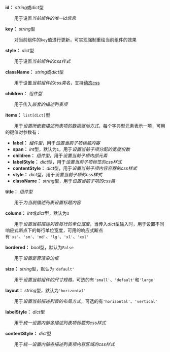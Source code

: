 **id：** *string*或*dict*型

　　用于设置*当前组件的唯一id信息*

**key：** *string*型

　　对当前组件的`key`值进行更新，可实现强制重绘当前组件的效果

**style：** *dict*型

　　用于设置*当前组件的css样式*

**className：** *string*或*dict*型

　　用于设置*当前组件的css类名*，支持[动态css](/advanced-classname)

**children：** *组件型*

　　用于传入*嵌套的描述列表项*

**items：** `list[dict]`型

　　用于*设置所嵌套描述列表项的数据驱动方式*，每个字典型元素表示一项，可用的键值对参数有：

- **label：** *组件型*，用于*设置当前子项标题内容*
- **span：** *int*型，默认为`1`，用于*设置当前子项分配的宽度份数*
- **children：** *组件型*，用于*设置当前子项内部元素*
- **labelStyle：** *dict*型，用于*设置当前子项标签的css样式*
- **contentStyle：** *dict*型，用于*设置当前子项内容容器的css样式*
- **style：** *dict*型，用于*设置当前子项的css样式*
- **className：** *string*型，用于*设置当前子项的css类*

**title：** *组件型*

　　用于*为当前描述列表设置标题内容*

**column：** *int*或*dict*型，默认为`3`

　　用于*设置当前描述列表每行的单位宽度*，当传入*dict*型输入时，用于设置不同响应式断点下的每行单位宽度，可用的响应式断点有`'xs'`、`'sm'`、`'md'`、`'lg'`、`'xl'`、`'xxl'`

**bordered：** *bool*型，默认为`False`

　　用于*设置是否渲染边框*

**size：** *string*型，默认为`'default'`

　　用于*设置当前组件的尺寸规格*，可选的有`'small'`、`'default'`和`'large'`

**layout：** *string*型，默认为`'horizontal'`

　　用于*设置当前描述列表的布局方式*，可选的有`'horizontal'`、`'vertical'`

**labelStyle：** *dict*型

　　用于*统一设置内部各描述列表项标题的css样式*

**contentStyle：** *dict*型

　　用于*统一设置内部各描述列表项内容区域的css样式*



